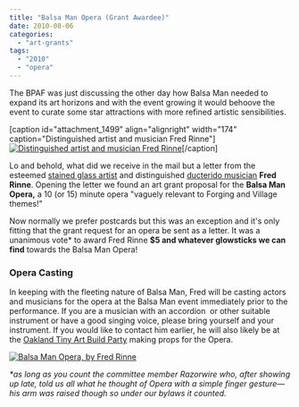 ```yaml
---
title: "Balsa Man Opera (Grant Awardee)"
date: 2010-08-06
categories: 
  - "art-grants"
tags: 
  - "2010"
  - "opera"
---
```


The BPAF was just discussing the other day how Balsa Man needed to expand its art horizons and with the event growing it would behoove the event to curate some star attractions with more refined artistic sensibilities.

\[caption id="attachment\_1499" align="alignright" width="174" caption="Distinguished artist and musician Fred Rinne"\][![Distinguished artist and musician Fred Rinne](/images/n714226191_1258561_2586-218x300.jpg "Distinguished artist and musician Fred Rinne")](https://balsaman.org/wp-content/uploads/2010/08/n714226191_1258561_2586.jpg)\[/caption\]

Lo and behold, what did we receive in the mail but a letter from the esteemed [stained glass artist](https://www.flickr.com/photos/41894173601@N01/4780453577/in/set-72157624465363116/) and distinguished [ducterido musician](https://www.flickr.com/photos/headlouse/4775078538/in/set-72157624447111820/) **Fred Rinne**. Opening the letter we found an art grant proposal for the **Balsa Man Opera,** a 10 (or 15) minute opera "vaguely relevant to Forging and Village themes!"

Now normally we prefer postcards but this was an exception and it's only fitting that the grant request for an opera be sent as a letter. It was a unanimous vote\* to award Fred Rinne **$5 and whatever glowsticks we can find** towards the Balsa Man Opera!

### Opera Casting

In keeping with the fleeting nature of Balsa Man, Fred will be casting actors and musicians for the opera at the Balsa Man event immediately prior to the performance. If you are a musician with an accordion  or other suitable instrument or have a good singing voice, please bring yourself and your instrument. If you would like to contact him earlier, he will also likely be at the [Oakland Tiny Art Build Party](https://balsaman.org/2010/07/tiny-art-build-party-oakland-aug-8th/) making props for the Opera.

[![Balsa Man Opera, by Fred Rinne](/images/Balsa-Man-Opera.jpg "Balsa Man Opera, by Fred Rinne")](https://balsaman.org/wp-content/uploads/2010/08/Balsa-Man-Opera.jpg "Balsa Man Opera, by Fred Rinne")

_\*as long as you count the committee member Razorwire who, after showing up late, told us all what he thought of Opera with a simple finger gesture—his arm was raised though so under our bylaws it counted._
